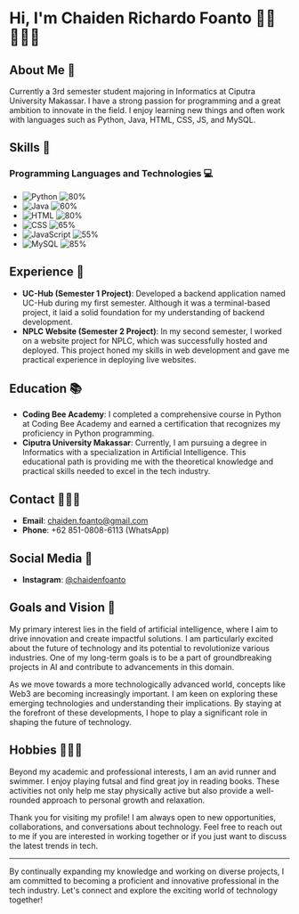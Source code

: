 # Hi, I'm Chaiden Richardo Foanto 👋🏻🧑🏻‍💻

## About Me 📝
Currently a 3rd semester student majoring in Informatics at Ciputra University Makassar. I have a strong passion for programming and a great ambition to innovate in the field. I enjoy learning new things and often work with languages such as Python, Java, HTML, CSS, JS, and MySQL.

## Skills 🍳

### Programming Languages and Technologies 💻
- ![Python](https://img.shields.io/badge/-Python-FFD43B?style=flat-square&logo=python&logoColor=blue) ![80%](https://progress-bar.dev/80)
- ![Java](https://img.shields.io/badge/-Java-007396?style=flat-square&logo=java&logoColor=white) ![60%](https://progress-bar.dev/60)
- ![HTML](https://img.shields.io/badge/-HTML-E34F26?style=flat-square&logo=html5&logoColor=white) ![80%](https://progress-bar.dev/80)
- ![CSS](https://img.shields.io/badge/-CSS-1572B6?style=flat-square&logo=css3&logoColor=white) ![65%](https://progress-bar.dev/65)
- ![JavaScript](https://img.shields.io/badge/-JavaScript-F7DF1E?style=flat-square&logo=javascript&logoColor=black) ![55%](https://progress-bar.dev/55)
- ![MySQL](https://img.shields.io/badge/-MySQL-4479A1?style=flat-square&logo=mysql&logoColor=white) ![85%](https://progress-bar.dev/85)


## Experience 🔬
- **UC-Hub (Semester 1 Project)**: Developed a backend application named UC-Hub during my first semester. Although it was a terminal-based project, it laid a solid foundation for my understanding of backend development.
- **NPLC Website (Semester 2 Project)**: In my second semester, I worked on a website project for NPLC, which was successfully hosted and deployed. This project honed my skills in web development and gave me practical experience in deploying live websites.

## Education 📚
- **Coding Bee Academy**: I completed a comprehensive course in Python at Coding Bee Academy and earned a certification that recognizes my proficiency in Python programming.
- **Ciputra University Makassar**: Currently, I am pursuing a degree in Informatics with a specialization in Artificial Intelligence. This educational path is providing me with the theoretical knowledge and practical skills needed to excel in the tech industry.

## Contact 🙋🏻‍♂️
- **Email**: [chaiden.foanto@gmail.com](mailto:chaiden.foanto@gmail.com)
- **Phone**: +62 851-0808-6113 (WhatsApp)

## Social Media 📱
- **Instagram**: [@chaidenfoanto](https://instagram.com/chaidenfoanto)

## Goals and Vision 👀
My primary interest lies in the field of artificial intelligence, where I aim to drive innovation and create impactful solutions. I am particularly excited about the future of technology and its potential to revolutionize various industries. One of my long-term goals is to be a part of groundbreaking projects in AI and contribute to advancements in this domain.

As we move towards a more technologically advanced world, concepts like Web3 are becoming increasingly important. I am keen on exploring these emerging technologies and understanding their implications. By staying at the forefront of these developments, I hope to play a significant role in shaping the future of technology.

## Hobbies 🏃🏻‍➡️
Beyond my academic and professional interests, I am an avid runner and swimmer. I enjoy playing futsal and find great joy in reading books. These activities not only help me stay physically active but also provide a well-rounded approach to personal growth and relaxation.

Thank you for visiting my profile! I am always open to new opportunities, collaborations, and conversations about technology. Feel free to reach out to me if you are interested in working together or if you just want to discuss the latest trends in tech.

---

By continually expanding my knowledge and working on diverse projects, I am committed to becoming a proficient and innovative professional in the tech industry. Let's connect and explore the exciting world of technology together!
